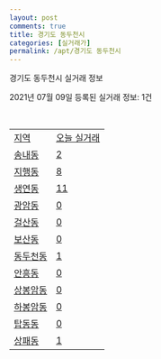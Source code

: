 ```yaml
---
layout: post
comments: true
title: 경기도 동두천시
categories: [실거래가]
permalink: /apt/경기도 동두천시
---
```


경기도 동두천시 실거래 정보

2021년 07월 09일 등록된 실거래 정보: 1건

<script type="text/javascript">
  google.charts.load('current', {'packages':['corechart']});
  google.charts.setOnLoadCallback(drawChart);

  function drawChart() {
    var data = google.visualization.arrayToDataTable([['거래일', '매매', '전월세', '전매'], ['20-07', 99, 91, 7], ['20-08', 130, 94, 10], ['20-09', 136, 112, 9], ['20-10', 156, 70, 14], ['20-11', 199, 90, 19], ['20-12', 520, 124, 25], ['21-01', 564, 182, 34], ['21-02', 299, 140, 9], ['21-03', 287, 178, 1], ['21-04', 268, 130, 1], ['21-05', 266, 103, 0], ['21-06', 174, 94, 0], ['21-07', 7, 14, 0]]);

    var options = {
      title: '최근 1년간 유형별 거래량 추이',
      legend: { position: 'bottom' }
    };

    var chart = new google.visualization.LineChart(document.getElementById('columnchart_material'));
    chart.draw(data, (options));
  }
</script>

<div id="columnchart_material" style="width: 95%; margin-left: -35px"></div>
<br>
<table class="sortable">
  <tr>
    <td><a href="#">지역</a></td>
    <td><a href="#">오늘 실거래</a></td>
  </tr>

  
  <tr class="item">
    <td><a href="경기도 동두천시 송내동">송내동</a></td>
    <td><a href="경기도 동두천시 송내동">2</a></td>
  </tr>
    

  <tr class="item">
    <td><a href="경기도 동두천시 지행동">지행동</a></td>
    <td><a href="경기도 동두천시 지행동">8</a></td>
  </tr>
    

  <tr class="item">
    <td><a href="경기도 동두천시 생연동">생연동</a></td>
    <td><a href="경기도 동두천시 생연동">11</a></td>
  </tr>
    

  <tr class="item">
    <td><a href="경기도 동두천시 광암동">광암동</a></td>
    <td><a href="경기도 동두천시 광암동">0</a></td>
  </tr>
    

  <tr class="item">
    <td><a href="경기도 동두천시 걸산동">걸산동</a></td>
    <td><a href="경기도 동두천시 걸산동">0</a></td>
  </tr>
    

  <tr class="item">
    <td><a href="경기도 동두천시 보산동">보산동</a></td>
    <td><a href="경기도 동두천시 보산동">0</a></td>
  </tr>
    

  <tr class="item">
    <td><a href="경기도 동두천시 동두천동">동두천동</a></td>
    <td><a href="경기도 동두천시 동두천동">1</a></td>
  </tr>
    

  <tr class="item">
    <td><a href="경기도 동두천시 안흥동">안흥동</a></td>
    <td><a href="경기도 동두천시 안흥동">0</a></td>
  </tr>
    

  <tr class="item">
    <td><a href="경기도 동두천시 상봉암동">상봉암동</a></td>
    <td><a href="경기도 동두천시 상봉암동">0</a></td>
  </tr>
    

  <tr class="item">
    <td><a href="경기도 동두천시 하봉암동">하봉암동</a></td>
    <td><a href="경기도 동두천시 하봉암동">0</a></td>
  </tr>
    

  <tr class="item">
    <td><a href="경기도 동두천시 탑동동">탑동동</a></td>
    <td><a href="경기도 동두천시 탑동동">0</a></td>
  </tr>
    

  <tr class="item">
    <td><a href="경기도 동두천시 상패동">상패동</a></td>
    <td><a href="경기도 동두천시 상패동">1</a></td>
  </tr>
    


</table>


    